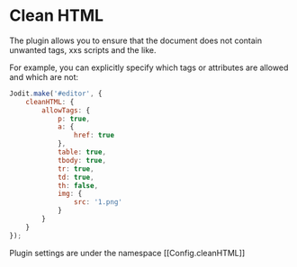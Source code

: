 # Clean HTML

The plugin allows you to ensure that the document does not contain unwanted tags, xxs scripts and the like.

For example, you can explicitly specify which tags or attributes are allowed and which are not:

```javascript
Jodit.make('#editor', {
	cleanHTML: {
		allowTags: {
			p: true,
			a: {
				href: true
			},
			table: true,
			tbody: true,
			tr: true,
			td: true,
			th: false,
			img: {
				src: '1.png'
			}
		}
	}
});
```

Plugin settings are under the namespace [[Config.cleanHTML]]
